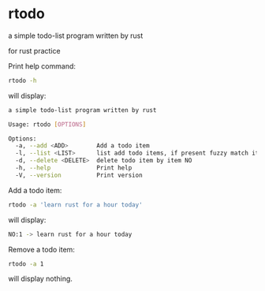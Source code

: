 # rtodo
a simple todo-list program written by rust

for rust practice


Print help command:
```bash
rtodo -h
```
will display:
```bash
a simple todo-list program written by rust

Usage: rtodo [OPTIONS]

Options:
  -a, --add <ADD>        Add a todo item
  -l, --list <LIST>      list add todo items, if present fuzzy match item content [default: ]
  -d, --delete <DELETE>  delete todo item by item NO
  -h, --help             Print help
  -V, --version          Print version
```

Add a todo item:
```bash
rtodo -a 'learn rust for a hour today'
```
will display:
```bash
NO:1 -> learn rust for a hour today
```

Remove a todo item:
```bash
rtodo -a 1
```
will display nothing.